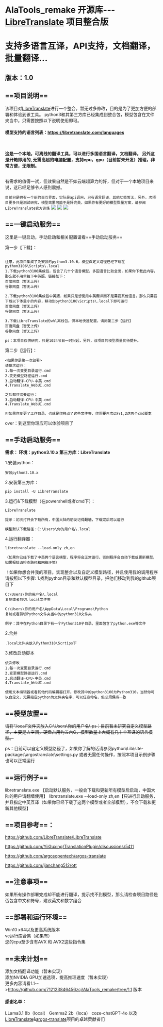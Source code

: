 # AlaTools_remake 开源库--- [LibreTranslate](file:LibreTranslate) 项目整合版
# 支持多语言互译，API支持，文档翻译，批量翻译...

## 版本：1.0

## ==项目说明==
该项目对[LibreTranslate](https://github.com/LibreTranslate/LibreTranslate)进行一个整合，暂无过多修改，目的是为了更加方便的部署和体验到该工具。
python3和其第三方库已经集成到整合包，模型包含在文件夹当中，只需要按照以下说明使用即可。

#### 模型支持的语言列表：https://libretranslate.com/languages
<br>

**这是一个本地，可离线的翻译工具，可以进行多国语言翻译，文档翻译。
另外这是开箱即用的, 无需高超的电脑配置，支持cpu，gpu（目前暂未开发）推理，非常方便，无限制。**

<br>
有需求的值得一试，但效果自然是不如云端超算力的好，但对于一个本地项目来说，这已经足够令人感到震撼。

<br>

``目前只是拥有一个新的交互界面，实际是api调用，只有语言翻译，其他功能暂无，另外，次项目更多只是测试研究，模型效果可能不是好完美，如果你有更好的模型质量方案，请参阅LibreTranslate官方训练``
![](https://i.postimg.cc/NjHjVYSB/image.png)
![](https://i.postimg.cc/630300SZ/image.png)
![](https://i.postimg.cc/FsDbrrXz/image.png)


## ==一键启动服务==
这里是一键启动，手动启动和相关配置请看==手动启动服务==


第一步【下载】：
```

注意，此项目集成了免安装的python3.10.6，模型自定义路径已经下载在python3106\Scripts\.local
1.下载python3106集成包，包含了几十个语言模型，多国语言比较全面，如果你下载此内容，那么就不用单独下中英版，链接如下：
百度网盘（暂无上传）
谷歌网盘（暂无上传）

2.下载python3106集成包中英版，如果只是想使用中英翻译而不是需要其他语言，那么只需要下载以下体量小的内容，移动到python3106\Scripts\.local下即可运行
百度网盘（暂无上传）
谷歌网盘（暂无上传）

3.下载LibreTranslate的whl离线包，供本地快速配置，请阅第二步【运行】
百度网盘（暂无上传）
谷歌网盘（暂无上传）

ps：本项目仅供研究，只是1024节日一时兴起，另外，该项目的模型质量优待提升。
```

第二步【运行】：
```
<如果你是第一次部署>
请依次运行：
1.每一次变更目录运行.cmd
2.变更模型路径运行.cmd
3.启动翻译-CPU-中英.cmd
4.Translate_WebUI.cmd

之后都只需要运行：
3.启动翻译-CPU-中英.cmd
4.Translate_WebUI.cmd

但如果你变更了工作目录，也就是你移动了这些文件夹，你需要再次运行1,2这两个cmd脚本
```
over：到这里你理应可以体验项目了

## ==手动启动服务==
**需求：
环境：python3.10.x
第三方库：LibreTranslate**

1.安装python：
```
安装python3.10.x
```
2.安装第三方库：
```
pip install -U LibreTranslate
```
3.运行&下载模型（在powershell或者cmd下）：
```
LibreTranslate

提示：初次打开会下载所有，中国大陆的朋友记得翻墙，下载完后可以运行

模型默认下载路径：C:\Users\你的用户名\.local
```

4.运行翻译器：
```
libretranslate --load-only zh,en

（如果你已经下载了中英两个语言模型，程序将会正常运行，否则程序会自动下载或更新模型，如果报错请检查路径和网络环境）
```

！如果你想合并我的项目，实现整合以及自定义模型路径，并且使用我的调用程序<br>
请按照以下步骤:
1.找到python目录和默认模型目录，把他们移动到我的github项目下
```
C:\Users\你的用户名\.local
复制或者剪切.local文件夹

C:\Users\你的用户名\AppData\Local\Programs\Python
复制或者剪切Python文件夹当中的python310文件夹

例子：其中在Python目录下有一个Python310子目录，里面包含了python.exe等文件

```
2.合并
```
.local文件夹放入Python310\Scrtips下
```
3.修改启动脚本
```
依次修改
1.每一次变更目录运行.cmd
2.变更模型路径运行.cmd
3.启动翻译-CPU-中英.cmd
4.Translate_WebUI.cmd

使用文本编辑器或者其他代码编辑器打开，修改其中的python3106为Python310，当然你可以自定义，无需指定python为文件夹名字，可以任意命名，但必须保持一致
```

## ==模型放置==

~~请将“.local”文件夹放入C:\Users\你的用户名\ 
ps：目前暂未研究自定义模型路径，主要是占空间，硬盘占用约五六G，模型数量上大概有几十个互译的语言模型。~~

ps：目前可以自定义模型路径了，如果你了解的话请参阅python\Lib\site-packages\argostranslate\settings.py
或者无需任何操作，按照本项目示例步骤也可以正常运行

## ==运行例子==
libretranslate.exe 【启动默认服务，一般会下载和更新所有模型后启动，中国大陆的用户请翻墙使用】
libretranslate.exe --load-only zh,en【只进行启动服务，并且指定中英互译（如果你已经下载了这两个模型或者全部模型），不会下载和更新其他模型】

## ==项目参考==：
https://github.com/LibreTranslate/LibreTranslate

https://github.com/YiiGuxing/TranslationPlugin/discussions/5411

https://github.com/argosopentech/argos-translate

https://github.com/jianchang512/ott

## ==注意事项==

如果所有操作部署完成却不能进行翻译，提示找不到模型，那么请检查项目路径是否包含中文和符号，建议英文和数字组合

## ==部署和运行环境==
Win10 x64以及更高系统版本<br>
vc运行库合集（如果有）<br>
您的cpu至少含有AVX 和 AVX2这些指令集<br>

## ==未来计划==
添加文档翻译功能（暂未实现）<br>
添加NVIDIA GPU加速选项，提高推理速度（暂未实现）<br>
更多内容请看1.1-->https://github.com/712123846456zcj/AlaTools_remake/tree/1.1 版本

#### 感谢名单：
LLama3.1 8b（local）
Gemma2 2b（loca）
coze-chatGPT-4o
以及[LibreTranslate](https://github.com/LibreTranslate/LibreTranslate)&[argos-translate](https://github.com/argosopentech/argos-translate)项目的卓越贡献者们

